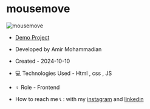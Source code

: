 # mousemove

![mousemove](https://github.com/user-attachments/assets/8c3617a1-fd09-4b23-9407-be8def769696)

- [Demo Project](https://amirmohammadianaftah.github.io/MouseEvent/)
  
- Developed by Amir Mohammadian
- Created - 2024-10-10
- 💻 Technologies Used - Html , css , JS
- ♀️ Role - Frontend
- How to reach me 📞 : with my [instagram](https://www.instagram.com/amirmohammadian.web) and [linkedin](https://www.linkedin.com/in/amir-mohammadian-aa571b31b/)
